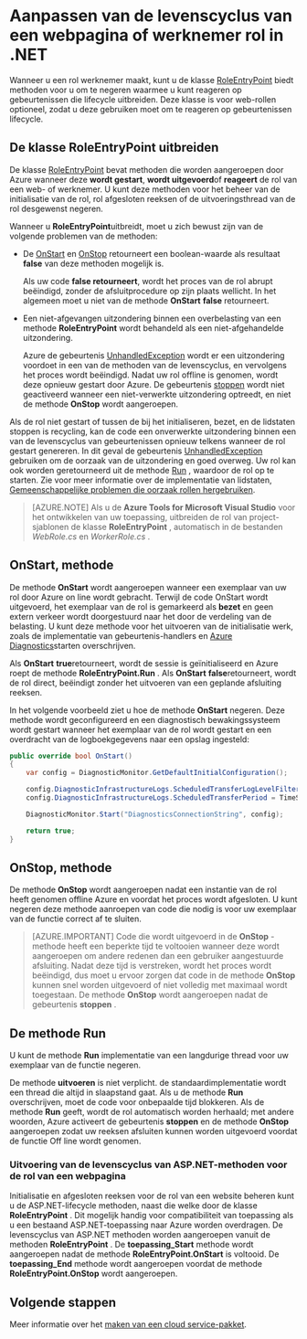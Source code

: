 <properties 
pageTitle="Cloud Service lifecycle gebeurtenissen afhandelen | Microsoft Azure" 
description="Meer informatie over hoe de methoden van de levenscyclus van de rol van een Cloud-Service kunnen worden gebruikt in .NET" 
services="cloud-services" 
documentationCenter=".net" 
authors="Thraka" 
manager="timlt" 
editor=""/>
<tags 
ms.service="cloud-services" 
ms.workload="tbd" 
ms.tgt_pltfrm="na" 
ms.devlang="na" 
ms.topic="article" 
ms.date="09/06/2016" 
ms.author="adegeo"/>

# <a name="customize-the-lifecycle-of-a-web-or-worker-role-in-net"></a>Aanpassen van de levenscyclus van een webpagina of werknemer rol in .NET

Wanneer u een rol werknemer maakt, kunt u de klasse [RoleEntryPoint](https://msdn.microsoft.com/library/azure/microsoft.windowsazure.serviceruntime.roleentrypoint.aspx) biedt methoden voor u om te negeren waarmee u kunt reageren op gebeurtenissen die lifecycle uitbreiden. Deze klasse is voor web-rollen optioneel, zodat u deze gebruiken moet om te reageren op gebeurtenissen lifecycle.

## <a name="extend-the-roleentrypoint-class"></a>De klasse RoleEntryPoint uitbreiden

De klasse [RoleEntryPoint](https://msdn.microsoft.com/library/azure/microsoft.windowsazure.serviceruntime.roleentrypoint.aspx) bevat methoden die worden aangeroepen door Azure wanneer deze **wordt gestart**, **wordt uitgevoerd**of **reageert** de rol van een web- of werknemer. U kunt deze methoden voor het beheer van de initialisatie van de rol, rol afgesloten reeksen of de uitvoeringsthread van de rol desgewenst negeren. 

Wanneer u **RoleEntryPoint**uitbreidt, moet u zich bewust zijn van de volgende problemen van de methoden:

-   De [OnStart](https://msdn.microsoft.com/library/azure/microsoft.windowsazure.serviceruntime.roleentrypoint.onstart.aspx) en [OnStop](https://msdn.microsoft.com/library/azure/microsoft.windowsazure.serviceruntime.roleentrypoint.onstop.aspx) retourneert een boolean-waarde als resultaat **false** van deze methoden mogelijk is.

     Als uw code **false retourneert**, wordt het proces van de rol abrupt beëindigd, zonder de afsluitprocedure op zijn plaats wellicht. In het algemeen moet u niet van de methode **OnStart** **false** retourneert.
     
-   Een niet-afgevangen uitzondering binnen een overbelasting van een methode **RoleEntryPoint** wordt behandeld als een niet-afgehandelde uitzondering.

     Azure de gebeurtenis [UnhandledException](https://msdn.microsoft.com/library/system.appdomain.unhandledexception.aspx) wordt er een uitzondering voordoet in een van de methoden van de levenscyclus, en vervolgens het proces wordt beëindigd. Nadat uw rol offline is genomen, wordt deze opnieuw gestart door Azure. De gebeurtenis [stoppen](https://msdn.microsoft.com/library/azure/microsoft.windowsazure.serviceruntime.roleenvironment.stopping.aspx) wordt niet geactiveerd wanneer een niet-verwerkte uitzondering optreedt, en niet de methode **OnStop** wordt aangeroepen.

Als de rol niet gestart of tussen de bij het initialiseren, bezet, en de lidstaten stoppen is recycling, kan de code een onverwerkte uitzondering binnen een van de levenscyclus van gebeurtenissen opnieuw telkens wanneer de rol gestart genereren. In dit geval de gebeurtenis [UnhandledException](https://msdn.microsoft.com/library/system.appdomain.unhandledexception.aspx) gebruiken om de oorzaak van de uitzondering en goed overweg. Uw rol kan ook worden geretourneerd uit de methode [Run](https://msdn.microsoft.com/library/azure/microsoft.windowsazure.serviceruntime.roleentrypoint.run.aspx) , waardoor de rol op te starten. Zie voor meer informatie over de implementatie van lidstaten, [Gemeenschappelijke problemen die oorzaak rollen hergebruiken](cloud-services-troubleshoot-common-issues-which-cause-roles-recycle.md).

> [AZURE.NOTE] Als u de **Azure Tools for Microsoft Visual Studio** voor het ontwikkelen van uw toepassing, uitbreiden de rol van project-sjablonen de klasse **RoleEntryPoint** , automatisch in de bestanden *WebRole.cs* en *WorkerRole.cs* .

## <a name="onstart-method"></a>OnStart, methode

De methode **OnStart** wordt aangeroepen wanneer een exemplaar van uw rol door Azure on line wordt gebracht. Terwijl de code OnStart wordt uitgevoerd, het exemplaar van de rol is gemarkeerd als **bezet** en geen extern verkeer wordt doorgestuurd naar het door de verdeling van de belasting. U kunt deze methode voor het uitvoeren van de initialisatie werk, zoals de implementatie van gebeurtenis-handlers en [Azure Diagnostics](cloud-services-how-to-monitor.md)starten overschrijven.

Als **OnStart** **true**retourneert, wordt de sessie is geïnitialiseerd en Azure roept de methode **RoleEntryPoint.Run** . Als **OnStart** **false**retourneert, wordt de rol direct, beëindigt zonder het uitvoeren van een geplande afsluiting reeksen.

In het volgende voorbeeld ziet u hoe de methode **OnStart** negeren. Deze methode wordt geconfigureerd en een diagnostisch bewakingssysteem wordt gestart wanneer het exemplaar van de rol wordt gestart en een overdracht van de logboekgegevens naar een opslag ingesteld:

```csharp
public override bool OnStart()
{
    var config = DiagnosticMonitor.GetDefaultInitialConfiguration();

    config.DiagnosticInfrastructureLogs.ScheduledTransferLogLevelFilter = LogLevel.Error;
    config.DiagnosticInfrastructureLogs.ScheduledTransferPeriod = TimeSpan.FromMinutes(5);

    DiagnosticMonitor.Start("DiagnosticsConnectionString", config);

    return true;
}
```

## <a name="onstop-method"></a>OnStop, methode

De methode **OnStop** wordt aangeroepen nadat een instantie van de rol heeft genomen offline Azure en voordat het proces wordt afgesloten. U kunt negeren deze methode aanroepen van code die nodig is voor uw exemplaar van de functie correct af te sluiten.

> [AZURE.IMPORTANT] Code die wordt uitgevoerd in de **OnStop** -methode heeft een beperkte tijd te voltooien wanneer deze wordt aangeroepen om andere redenen dan een gebruiker aangestuurde afsluiting. Nadat deze tijd is verstreken, wordt het proces wordt beëindigd, dus moet u ervoor zorgen dat code in de methode **OnStop** kunnen snel worden uitgevoerd of niet volledig met maximaal wordt toegestaan. De methode **OnStop** wordt aangeroepen nadat de gebeurtenis **stoppen** .


## <a name="run-method"></a>De methode Run

U kunt de methode **Run** implementatie van een langdurige thread voor uw exemplaar van de functie negeren.

De methode **uitvoeren** is niet verplicht. de standaardimplementatie wordt een thread die altijd in slaapstand gaat. Als u de methode **Run** overschrijven, moet de code voor onbepaalde tijd blokkeren. Als de methode **Run** geeft, wordt de rol automatisch worden herhaald; met andere woorden, Azure activeert de gebeurtenis **stoppen** en de methode **OnStop** aangeroepen zodat uw reeksen afsluiten kunnen worden uitgevoerd voordat de functie Off line wordt genomen.


### <a name="implementing-the-aspnet-lifecycle-methods-for-a-web-role"></a>Uitvoering van de levenscyclus van ASP.NET-methoden voor de rol van een webpagina

Initialisatie en afgesloten reeksen voor de rol van een website beheren kunt u de ASP.NET-lifecycle methoden, naast die welke door de klasse **RoleEntryPoint** . Dit mogelijk handig voor compatibiliteit van toepassing als u een bestaand ASP.NET-toepassing naar Azure worden overdragen. De levenscyclus van ASP.NET methoden worden aangeroepen vanuit de methoden **RoleEntryPoint** . De **toepassing\_Start** methode wordt aangeroepen nadat de methode **RoleEntryPoint.OnStart** is voltooid. De **toepassing\_End** methode wordt aangeroepen voordat de methode **RoleEntryPoint.OnStop** wordt aangeroepen.

## <a name="next-steps"></a>Volgende stappen
Meer informatie over het [maken van een cloud service-pakket](cloud-services-model-and-package.md).